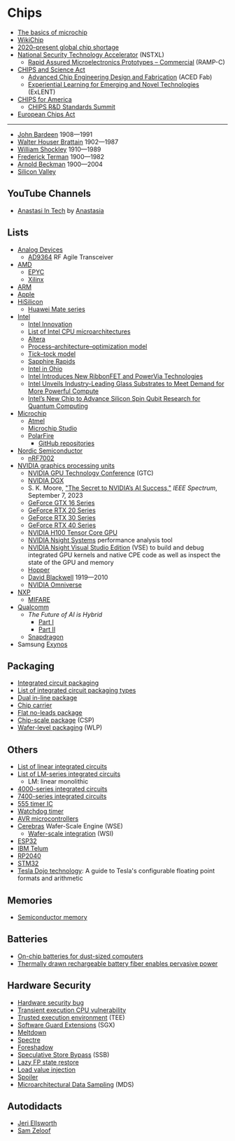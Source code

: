 # Chips
* [The basics of microchip](https://www.asml.com/en/technology/all-about-microchips/microchip-basics)
* [WikiChip](https://en.wikichip.org/wiki/WikiChip)
* [2020–present global chip shortage](https://en.wikipedia.org/wiki/2020%E2%80%93present_global_chip_shortage)
* [National Security Technology Accelerator](https://nstxl.org/) (NSTXL)
  * [Rapid Assured Microelectronics Prototypes – Commercial](https://nstxl.org/rampc-impacting-microelectronic/) (RAMP-C)
* [CHIPS and Science Act](https://en.wikipedia.org/wiki/CHIPS_and_Science_Act)
  * [Advanced Chip Engineering Design and Fabrication](https://beta.nsf.gov/funding/opportunities/advanced-chip-engineering-design-fabrication-aced) (ACED Fab)
  * [Experiential Learning for Emerging and Novel Technologies](https://beta.nsf.gov/funding/opportunities/experiential-learning-emerging-novel-technologies) (ExLENT)
* [CHIPS for America](https://www.nist.gov/chips)
  * [CHIPS R&D Standards Summit](https://www.nist.gov/news-events/events/2023/09/chips-rd-standards-summit)
* [European Chips Act](https://en.wikipedia.org/wiki/European_Chips_Act)
---
* [John Bardeen](https://en.wikipedia.org/wiki/John_Bardeen) 1908&mdash;1991
* [Walter Houser Brattain](https://en.wikipedia.org/wiki/Walter_Houser_Brattain) 1902&mdash;1987
* [William Shockley](https://en.wikipedia.org/wiki/William_Shockley) 1910&mdash;1989
* [Frederick Terman](https://en.wikipedia.org/wiki/Frederick_Terman) 1900&mdash;1982
* [Arnold Beckman](https://en.wikipedia.org/wiki/Arnold_Beckman) 1900&mdash;2004
* [Silicon Valley](https://en.wikipedia.org/wiki/Silicon_Valley)
## YouTube Channels
* [Anastasi In Tech](https://www.youtube.com/@AnastasiInTech) by [Anastasia](https://anastasiintech.com/)
## Lists
* [Analog Devices](https://en.wikipedia.org/wiki/Analog_Devices)
  * [AD9364](https://www.analog.com/en/products/ad9364.html) RF Agile Transceiver
* [AMD](https://en.wikipedia.org/wiki/List_of_AMD_processors)
  * [EPYC](https://en.wikipedia.org/wiki/Epyc)
  * [Xilinx](https://en.wikipedia.org/wiki/Xilinx)
* [ARM](https://en.wikipedia.org/wiki/List_of_ARM_processors)
* [Apple](https://en.wikipedia.org/wiki/Apple_silicon)
* [HiSilicon](https://en.wikipedia.org/wiki/HiSilicon)
  * [Huawei Mate series](https://en.wikipedia.org/wiki/Huawei_Mate_series)
* [Intel](https://en.wikipedia.org/wiki/List_of_Intel_processors)
  * [Intel Innovation](https://www.intel.com/content/www/us/en/events/on-event-series/innovation.html)
  * [List of Intel CPU microarchitectures](https://en.wikipedia.org/wiki/List_of_Intel_CPU_microarchitectures)
  * [Altera](https://en.wikipedia.org/wiki/Altera)
  * [Process–architecture–optimization model](https://en.wikipedia.org/wiki/Process%E2%80%93architecture%E2%80%93optimization_model)
  * [Tick–tock model](https://en.wikipedia.org/wiki/Tick%E2%80%93tock_model)
  * [Sapphire Rapids](https://en.wikipedia.org/wiki/Sapphire_Rapids)
  * [Intel in Ohio](https://www.intel.com/content/www/us/en/corporate-responsibility/intel-in-ohio.html)
  * [Intel Introduces New RibbonFET and PowerVia Technologies](https://www.intel.com/content/www/us/en/corporate/usa-chipmaking/news-and-resources/video-intel-intros-ribbonfet-powervia-technologies.html)
  * [Intel Unveils Industry-Leading Glass Substrates to Meet Demand for More Powerful Compute](https://www.intel.com/content/www/us/en/newsroom/news/intel-unveils-industry-leading-glass-substrates.html)
  * [Intel’s New Chip to Advance Silicon Spin Qubit Research for Quantum Computing](https://www.intel.com/content/www/us/en/newsroom/news/quantum-computing-chip-to-advance-research.html)
* [Microchip](https://en.wikipedia.org/wiki/Microchip_Technology)
  * [Atmel](https://en.wikipedia.org/wiki/Atmel)
  * [Microchip Studio](https://www.microchip.com/en-us/education/developer-help/learn-tools-software/mcu-mpu/studio)
  * [PolarFire](https://www.microchip.com/en-us/products/fpgas-and-plds/fpgas/polarfire-fpgas)
    * [GitHub repositories](https://github.com/polarfire-soc)
* [Nordic Semiconductor](https://en.wikipedia.org/wiki/Nordic_Semiconductor)
  * [nRF7002](https://www.nordicsemi.com/Products/nRF7002)
* [NVIDIA graphics processing units](https://en.wikipedia.org/wiki/List_of_Nvidia_graphics_processing_units)
  * [NVIDIA GPU Technology Conference](https://en.wikipedia.org/wiki/Nvidia_GTC) (GTC)
  * [NVIDIA DGX](https://en.wikipedia.org/wiki/Nvidia_DGX)
  * S. K. Moore, ["The Secret to NVIDIA’s AI Success,"](https://spectrum.ieee.org/nvidia-gpu) *IEEE Spectrum*, September 7, 2023
  * [GeForce GTX 16 Series](https://www.nvidia.com/en-us/geforce/graphics-cards/16-series/)
  * [GeForce RTX 20 Series](https://www.nvidia.com/en-us/geforce/20-series/)
  * [GeForce RTX 30 Series](https://www.nvidia.com/en-us/geforce/graphics-cards/30-series/)
  * [GeForce RTX 40 Series](https://www.nvidia.com/en-us/geforce/graphics-cards/40-series/)
  * [NVIDIA H100 Tensor Core GPU](https://www.nvidia.com/en-us/data-center/h100/)
  * [NVIDIA Nsight Systems](https://developer.nvidia.com/nsight-systems) performance analysis tool
  * [NVIDIA Nsight Visual Studio Edition](https://developer.nvidia.com/nsight-visual-studio-edition) (VSE) to build and debug integrated GPU kernels and native CPE code as well as inspect the state of the GPU and memory
  * [Hopper](https://en.wikipedia.org/wiki/Hopper_(microarchitecture))
  * [David Blackwell](https://en.wikipedia.org/wiki/David_Blackwell) 1919&mdash;2010
  * [NVIDIA Omniverse](https://en.wikipedia.org/wiki/Nvidia_Omniverse)
* [NXP](https://en.wikipedia.org/wiki/List_of_NXP_products)
  * [MIFARE](https://en.wikipedia.org/wiki/MIFARE)
* [Qualcomm](https://en.wikipedia.org/wiki/Qualcomm)
  * *The Future of AI is Hybrid*
    * [Part I](https://www.qualcomm.com/content/dam/qcomm-martech/dm-assets/documents/Whitepaper-The-future-of-AI-is-hybrid-Part-1-Unlocking-the-generative-AI-future-with-on-device-and-hybrid-AI.pdf)
    * [Part II](https://www.qualcomm.com/content/dam/qcomm-martech/dm-assets/documents/Whitepaper-The-future-of-AI-is-hybrid-Part-2-Qualcomm-is-uniquely-positioned-to-scale-hybrid-AI.pdf)
  * [Snapdragon](https://en.wikipedia.org/wiki/List_of_Qualcomm_Snapdragon_processors)
* Samsung [Exynos](https://en.wikipedia.org/wiki/Exynos)

## Packaging
* [Integrated circuit packaging](https://en.wikipedia.org/wiki/Integrated_circuit_packaging)
* [List of integrated circuit packaging types](https://en.wikipedia.org/wiki/List_of_integrated_circuit_packaging_types)
* [Dual in-line package](https://en.wikipedia.org/wiki/Dual_in-line_package)
* [Chip carrier](https://en.wikipedia.org/wiki/Chip_carrier)
* [Flat no-leads package](https://en.wikipedia.org/wiki/Flat_no-leads_package)
* [Chip-scale package](https://en.wikipedia.org/wiki/Chip-scale_package) (CSP)
* [Wafer-level packaging](https://en.wikipedia.org/wiki/Wafer-level_packaging) (WLP)

## Others
* [List of linear integrated circuits](https://en.wikipedia.org/wiki/List_of_linear_integrated_circuits)
* [List of LM-series integrated circuits](https://en.wikipedia.org/wiki/List_of_LM-series_integrated_circuits)
  * LM: linear monolithic
* [4000-series integrated circuits](https://en.wikipedia.org/wiki/4000-series_integrated_circuits)
* [7400-series integrated circuits](https://en.wikipedia.org/wiki/7400-series_integrated_circuits)
* [555 timer IC](https://en.wikipedia.org/wiki/555_timer_IC)
* [Watchdog timer](https://en.wikipedia.org/wiki/Watchdog_timer)
* [AVR microcontrollers](https://en.wikipedia.org/wiki/AVR_microcontrollers)
* [Cerebras](https://en.wikipedia.org/wiki/Cerebras) Wafer-Scale Engine (WSE)
  * [Wafer-scale integration](https://en.wikipedia.org/wiki/Wafer-scale_integration) (WSI)
* [ESP32](https://en.wikipedia.org/wiki/ESP32)
* [IBM Telum](https://en.wikipedia.org/wiki/IBM_Telum_(microprocessor))
* [RP2040](https://en.wikipedia.org/wiki/RP2040)
* [STM32](https://en.wikipedia.org/wiki/STM32)
* [Tesla Dojo technology](https://cdn.motor1.com/pdf-files/535242876-tesla-dojo-technology.pdf): A guide to Tesla's configurable floating point formats and arithmetic

## Memories
* [Semiconductor memory](https://en.wikipedia.org/wiki/Semiconductor_memory)

## Batteries
* [On-chip batteries for dust-sized computers](https://onlinelibrary.wiley.com/doi/10.1002/aenm.202103641)
* [Thermally drawn rechargeable battery fiber enables pervasive power](https://www.sciencedirect.com/science/article/abs/pii/S1369702121004077)

## Hardware Security
* [Hardware security bug](https://en.wikipedia.org/wiki/Hardware_security_bug)
* [Transient execution CPU vulnerability](https://en.wikipedia.org/wiki/Transient_execution_CPU_vulnerability)
* [Trusted execution environment](https://en.wikipedia.org/wiki/Trusted_execution_environment) (TEE)
* [Software Guard Extensions](https://en.wikipedia.org/wiki/Software_Guard_Extensions) (SGX)
* [Meltdown](https://en.wikipedia.org/wiki/Meltdown_(security_vulnerability))
* [Spectre](https://en.wikipedia.org/wiki/Spectre_(security_vulnerability))
* [Foreshadow](https://en.wikipedia.org/wiki/Foreshadow)
* [Speculative Store Bypass](https://en.wikipedia.org/wiki/Speculative_Store_Bypass) (SSB)
* [Lazy FP state restore](https://en.wikipedia.org/wiki/Lazy_FP_state_restore)
* [Load value injection](https://en.wikipedia.org/wiki/Load_value_injection)
* [Spoiler](https://en.wikipedia.org/wiki/Spoiler_(security_vulnerability))
* [Microarchitectural Data Sampling](https://en.wikipedia.org/wiki/Microarchitectural_Data_Sampling) (MDS)

## Autodidacts
* [Jeri Ellsworth](https://en.wikipedia.org/wiki/Jeri_Ellsworth)
* [Sam Zeloof](https://en.wikipedia.org/wiki/Sam_Zeloof)
